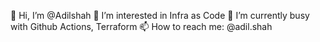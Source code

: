 👋 Hi, I’m @Adilshah
👀 I’m interested in Infra as Code
🌱 I’m currently busy with Github Actions, Terraform
📫 How to reach me: @adil.shah

